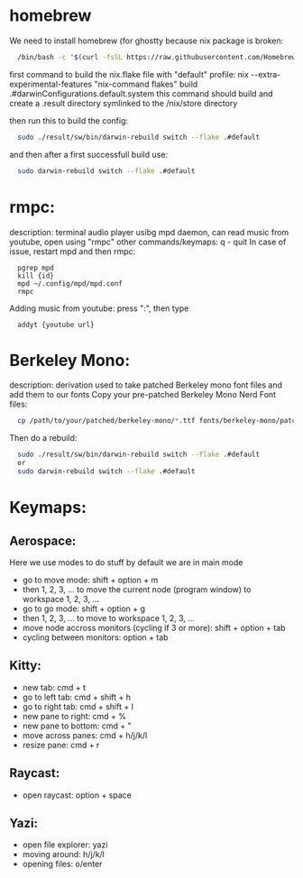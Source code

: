 # homebrew
We need to install homebrew (for ghostty because nix package is broken:
```bash
  /bin/bash -c "$(curl -fsSL https://raw.githubusercontent.com/Homebrew/install/HEAD/install.sh)"
```

first command to build the nix.flake file with "default" profile:
nix --extra-experimental-features "nix-command flakes" build .#darwinConfigurations.default.system
this command should build and create a .result directory symlinked to the /nix/store directory

then run this to build the config:
```bash
  sudo ./result/sw/bin/darwin-rebuild switch --flake .#default
```

and then after a first successfull build use:
```bash
  sudo darwin-rebuild switch --flake .#default
```

# rmpc:
description: terminal audio player usibg mpd daemon, can read music from youtube, open using "rmpc"
other commands/keymaps:
q - quit
In case of issue, restart mpd and then rmpc:
```
  pgrep mpd
  kill {id}
  mpd ~/.config/mpd/mpd.conf
  rmpc
```
Adding music from youtube:
press ":", then type
```
  addyt {youtube url}
```

# Berkeley Mono:
description: derivation used to take patched Berkeley mono font files and add them to our fonts
Copy your pre-patched Berkeley Mono Nerd Font files:
```bash
  cp /path/to/your/patched/berkeley-mono/*.ttf fonts/berkeley-mono/patched/
```

Then do a rebuild:
```bash
  sudo ./result/sw/bin/darwin-rebuild switch --flake .#default
  or
  sudo darwin-rebuild switch --flake .#default
```

# Keymaps:
## Aerospace:
Here we use modes to do stuff
by default we are in main mode
- go to move mode: shift + option + m
- then 1, 2, 3, ... to move the current node (program window) to workspace 1, 2, 3, ...
- go to go mode: shift + option + g
- then 1, 2, 3, ... to move to workspace 1, 2, 3, ...
- move node accross monitors (cycling if 3 or more): shift + option + tab
- cycling between monitors: option + tab

## Kitty:
- new tab: cmd + t
- go to left tab: cmd + shift + h
- go to right tab: cmd + shift + l
- new pane to right: cmd + %
- new pane to bottom: cmd + "
- move across panes: cmd + h/j/k/l
- resize pane: cmd + r

## Raycast:
- open raycast: option + space

## Yazi:
- open file explorer: yazi
- moving around: h/j/k/l
- opening files: o/enter
